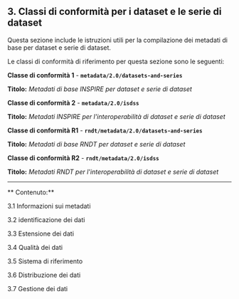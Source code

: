 ## 3. Classi di conformità per i dataset e le serie di dataset

Questa sezione include le istruzioni utili per la compilazione dei metadati di base per dataset e serie di dataset.

Le classi di conformità di riferimento per questa sezione sono le seguenti:

**Classe di conformità 1** - **```metadata/2.0/datasets-and-series```**

**Titolo:** _Metadati di base INSPIRE per dataset e serie di dataset_

**Classe di conformità 2** - **```metadata/2.0/isdss```**

**Titolo:** _Metadati INSPIRE per l&#39;interoperabilità di dataset e serie di dataset_

**Classe di conformità R1** - **```rndt/metadata/2.0/datasets-and-series```**

**Titolo:** _Metadati di base RNDT per dataset e serie di dataset_

**Classe di conformità R2** - **```rndt/metadata/2.0/isdss```**

**Titolo:** _Metadati RNDT per l&#39;interoperabilità di dataset e serie di dataset_

---

** Contenuto:**

3.1 Informazioni sui metadati

3.2 identificazione dei dati

3.3 Estensione dei dati

3.4 Qualità dei dati

3.5 Sistema di riferimento

3.6 Distribuzione dei dati

3.7 Gestione dei dati
